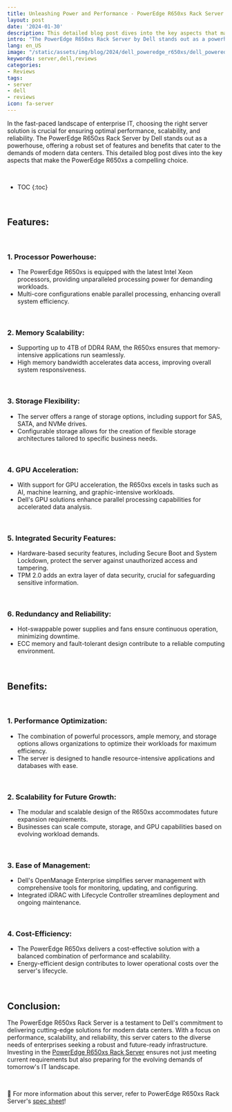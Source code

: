```yaml
---
title: Unleashing Power and Performance - PowerEdge R650xs Rack Server
layout: post
date: '2024-01-30'
description: This detailed blog post dives into the key aspects that make the PowerEdge R650xs a compelling choice.
intro: "The PowerEdge R650xs Rack Server by Dell stands out as a powerhouse, offering a robust set of features and benefits that cater to the demands of modern data centers."
lang: en_US
image: "/static/assets/img/blog/2024/dell_poweredge_r650xs/dell_poweredge_r650xs.jpg"
keywords: server,dell,reviews
categories:
- Reviews
tags:
- server
- dell
- reviews
icon: fa-server
---
```


In the fast-paced landscape of enterprise IT, choosing the right server solution is crucial for ensuring optimal performance, scalability, and reliability. The PowerEdge R650xs Rack Server by Dell stands out as a powerhouse, offering a robust set of features and benefits that cater to the demands of modern data centers. This detailed blog post dives into the key aspects that make the PowerEdge R650xs a compelling choice.

<br>

* TOC 
{:toc}

<br>

## Features:

<br>

### 1. **Processor Powerhouse:**
   - The PowerEdge R650xs is equipped with the latest Intel Xeon processors, providing unparalleled processing power for demanding workloads.
   - Multi-core configurations enable parallel processing, enhancing overall system efficiency.

<br>

### 2. **Memory Scalability:**
   - Supporting up to 4TB of DDR4 RAM, the R650xs ensures that memory-intensive applications run seamlessly.
   - High memory bandwidth accelerates data access, improving overall system responsiveness.

<br>

### 3. **Storage Flexibility:**
   - The server offers a range of storage options, including support for SAS, SATA, and NVMe drives.
   - Configurable storage allows for the creation of flexible storage architectures tailored to specific business needs.

<br>

### 4. **GPU Acceleration:**
   - With support for GPU acceleration, the R650xs excels in tasks such as AI, machine learning, and graphic-intensive workloads.
   - Dell's GPU solutions enhance parallel processing capabilities for accelerated data analysis.

<br>

### 5. **Integrated Security Features:**
   - Hardware-based security features, including Secure Boot and System Lockdown, protect the server against unauthorized access and tampering.
   - TPM 2.0 adds an extra layer of data security, crucial for safeguarding sensitive information.

<br>

### 6. **Redundancy and Reliability:**
   - Hot-swappable power supplies and fans ensure continuous operation, minimizing downtime.
   - ECC memory and fault-tolerant design contribute to a reliable computing environment.

<br>

## Benefits:

<br>

### 1. **Performance Optimization:**
   - The combination of powerful processors, ample memory, and storage options allows organizations to optimize their workloads for maximum efficiency.
   - The server is designed to handle resource-intensive applications and databases with ease.

<br>

### 2. **Scalability for Future Growth:**
   - The modular and scalable design of the R650xs accommodates future expansion requirements.
   - Businesses can scale compute, storage, and GPU capabilities based on evolving workload demands.

<br>

### 3. **Ease of Management:**
   - Dell's OpenManage Enterprise simplifies server management with comprehensive tools for monitoring, updating, and configuring.
   - Integrated iDRAC with Lifecycle Controller streamlines deployment and ongoing maintenance.

<br>

### 4. **Cost-Efficiency:**
   - The PowerEdge R650xs delivers a cost-effective solution with a balanced combination of performance and scalability.
   - Energy-efficient design contributes to lower operational costs over the server's lifecycle.

<br>

## Conclusion:

The PowerEdge R650xs Rack Server is a testament to Dell's commitment to delivering cutting-edge solutions for modern data centers. With a focus on performance, scalability, and reliability, this server caters to the diverse needs of enterprises seeking a robust and future-ready infrastructure. Investing in the  [PowerEdge R650xs Rack Server](https://www.dell.com/en-us/shop/dell-poweredge-servers/poweredge-r650xs-rack-server/spd/poweredge-r650xs/pe_r650xs_tm_vi_vp_sb) ensures not just meeting current requirements but also preparing for the evolving demands of tomorrow's IT landscape.

<br>

📝 For more information about this server, refer to PowerEdge R650xs Rack Server's [spec sheet](https://i.dell.com/sites/csdocuments/Product_Docs/en/r650xs-spec-sheet.pdf)!
